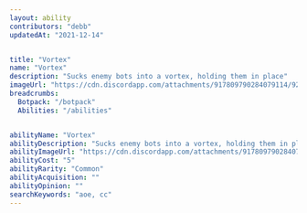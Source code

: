 ```yaml
---
layout: ability
contributors: "debb"
updatedAt: "2021-12-14"


title: "Vortex"
name: "Vortex"
description: "Sucks enemy bots into a vortex, holding them in place"
imageUrl: "https://cdn.discordapp.com/attachments/917809790284079114/921861911153356882/Screenshot_20211218-212606_Discord.jpg"
breadcrumbs:
  Botpack: "/botpack"
  Abilities: "/abilities"


abilityName: "Vortex"
abilityDescription: "Sucks enemy bots into a vortex, holding them in place"
abilityImageUrl: "https://cdn.discordapp.com/attachments/917809790284079114/921861911153356882/Screenshot_20211218-212606_Discord.jpg"
abilityCost: "5"
abilityRarity: "Common"
abilityAcquisition: ""
abilityOpinion: ""
searchKeywords: "aoe, cc"
---
```

